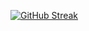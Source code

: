 [![GitHub Streak](https://github-readme-streak-stats.herokuapp.com?user=tgrangeo)](https://git.io/streak-stats)
